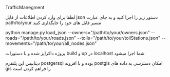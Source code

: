 TrafficManegment

لطفا برای وارد کردن اطلاعات از فایل json دستور زیر را اجرا کنید و به جای عبارت path/to/your مسیر فایل های خود را جایگذاری کنید 

python manage.py load_json --owners="/path/to/your/owners.json" --roads="/path/to/your/roads.json" --tolls="/path/to/your/tollStations.json" --movements="/path/to/your/all_nodes.json"


پروژه داکرایز شده و با دستورات build و up در localhost شما اجرا میشود

دیتابیس این پلتفرم postgersql بوده و با افزونه postgis امکان دسترسی به داده های gis را فراهم کردن است 
